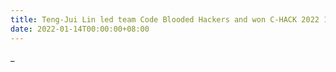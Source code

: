 ```yaml
---
title: Teng-Jui Lin led team Code Blooded Hackers and won C-HACK 2022 1st place.
date: 2022-01-14T00:00:00+08:00
---
```


_